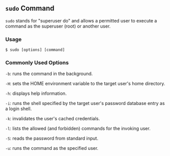 ## `sudo` Command 
`sudo` stands for "superuser do" and allows a permitted user to execute a command as the superuser (root) or another user.
### Usage 
    $ sudo [options] [command]
### Commonly Used Options 
`-b`: runs the command in the background.

`-H`: sets the HOME environment variable to the target user's home directory.

`-h`: displays help information.

`-i`: runs the shell specified by the target user's password database entry as a login shell.

`-k`: invalidates the user's cached credentials.

`-l`: lists the allowed (and forbidden) commands for the invoking user.

`-S`: reads the password from standard input.

`-u`: runs the command as the specified user.